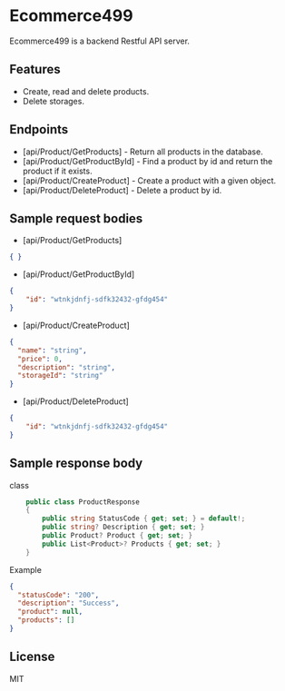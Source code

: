 # Ecommerce499

Ecommerce499 is a backend Restful API server.


## Features

- Create, read and delete products.
- Delete storages.


## Endpoints
- [api/Product/GetProducts] - Return all products in the database.
- [api/Product/GetProductById] - Find a product by id and return the product if it exists.
- [api/Product/CreateProduct] - Create a product with a given object.
- [api/Product/DeleteProduct] - Delete a product by id.


## Sample request bodies
- [api/Product/GetProducts]
```json
{ }
```

- [api/Product/GetProductById]
```json
{
    "id": "wtnkjdnfj-sdfk32432-gfdg454"
}
```

- [api/Product/CreateProduct]
```json
{
  "name": "string",
  "price": 0,
  "description": "string",
  "storageId": "string"
}
```

- [api/Product/DeleteProduct]
```json
{
    "id": "wtnkjdnfj-sdfk32432-gfdg454"
}
```


## Sample response body
class
```cs
    public class ProductResponse
    {
        public string StatusCode { get; set; } = default!;
        public string? Description { get; set; }
        public Product? Product { get; set; }
        public List<Product>? Products { get; set; }
    }
```

Example
```json
{
  "statusCode": "200",
  "description": "Success",
  "product": null,
  "products": []
}
```


## License

MIT

